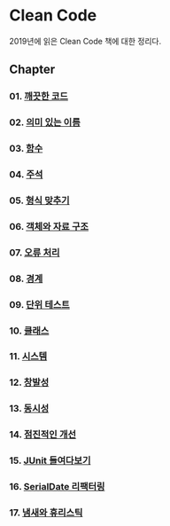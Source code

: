 Clean Code
===========

2019년에 읽은 Clean Code 책에 대한 정리다.<br>

## Chapter
### 01. [깨끗한 코드](https://github.com/KangJiJi/Study/tree/master/cleanCode/chapter01)
### 02. [의미 있는 이름](https://github.com/KangJiJi/Study/tree/master/cleanCode/chapter02)
### 03. [함수](https://github.com/KangJiJi/Study/tree/master/cleanCode/chapter03)
### 04. [주석](https://github.com/KangJiJi/Study/tree/master/cleanCode/chapter04)
### 05. [형식 맞추기](https://github.com/KangJiJi/Study/tree/master/cleanCode/chapter05)
### 06. [객체와 자료 구조](https://github.com/KangJiJi/Study/tree/master/cleanCode/chapter06)
### 07. [오류 처리](https://github.com/KangJiJi/Study/tree/master/cleanCode/chapter07)
### 08. [경계](https://github.com/KangJiJi/Study/tree/master/cleanCode/chapter08)
### 09. [단위 테스트](https://github.com/KangJiJi/Study/tree/master/cleanCode/chapter09)
### 10. [클래스](https://github.com/KangJiJi/Study/tree/master/cleanCode/chapter10)
### 11. [시스템](https://github.com/KangJiJi/Study/tree/master/cleanCode/chapter11)
### 12. [창발성](https://github.com/KangJiJi/Study/tree/master/cleanCode/chapter12)
### 13. [동시성](https://github.com/KangJiJi/Study/tree/master/cleanCode/chapter13)
### 14. [점진적인 개선](https://github.com/KangJiJi/Study/tree/master/cleanCode/chapter14)
### 15. [JUnit 들여다보기](https://github.com/KangJiJi/Study/tree/master/cleanCode/chapter15)
### 16. [SerialDate 리팩터링](https://github.com/KangJiJi/Study/tree/master/cleanCode/chapter16)
### 17. [냄새와 휴리스틱](https://github.com/KangJiJi/Study/tree/master/cleanCode/chapter17)